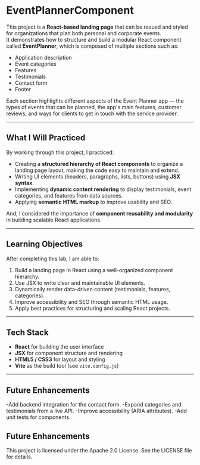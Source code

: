 # EventPlannerComponent

This project is a **React-based landing page** that can be resued and styled for organizations that plan both personal and corporate events.  
It demonstrates how to structure and build a modular React component called **EventPlanner**, which is composed of multiple sections such as:

- Application description  
- Event categories  
- Features  
- Testimonials  
- Contact form  
- Footer  

Each section highlights different aspects of the Event Planner app — the types of events that can be planned, the app's main features, customer reviews, and ways for clients to get in touch with the service provider.

---

## What I Will Practiced

By working through this project, I practiced:

- Creating a **structured hierarchy of React components** to organize a landing page layout, making the code easy to maintain and extend.  
- Writing UI elements (headers, paragraphs, lists, buttons) using **JSX syntax**.  
- Implementing **dynamic content rendering** to display testimonials, event categories, and features from data sources.  
- Applying **semantic HTML markup** to improve usability and SEO.  

And, I considered the importance of **component reusability and modularity** in building scalable React applications.

---

## Learning Objectives

After completing this lab, I am able to:

1. Build a landing page in React using a well-organized component hierarchy.  
2. Use JSX to write clear and maintainable UI elements.  
3. Dynamically render data-driven content (testimonials, features, categories).  
4. Improve accessibility and SEO through semantic HTML usage.  
5. Apply best practices for structuring and scaling React projects.  

---

## Tech Stack

- **React** for building the user interface  
- **JSX** for component structure and rendering  
- **HTML5 / CSS3** for layout and styling  
- **Vite** as the build tool (see `vite.config.js`)  

---

## Future Enhancements

-Add backend integration for the contact form.
-Expand categories and testimonials from a live API.
-Improve accessibility (ARIA attributes).
-Add unit tests for components.

## Future Enhancements
This project is licensed under the Apache 2.0 License.
See the LICENSE file for details.
